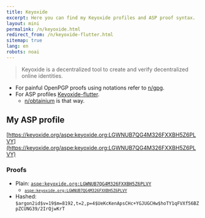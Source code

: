 ```yaml
---
title: Keyoxide
excerpt: Here you can find my Keyoxide profiles and ASP proof syntax.
layout: mini
permalink: /n/keyoxide.html
redirect_from: /n/keyoxide-flutter.html
sitemap: true
lang: en
robots: noai
---
```


> Keyoxide is a decentralized tool to create and verify decentralized online
> identities.

- For painful OpenPGP proofs using notations refer to [n/gpg](/n/gpg.html).
- For ASP profiles
  [Keyoxide-flutter](https://codeberg.org/Berker/keyoxide-flutter).
  - [n/obtainium](/n/obtainium.html) is that way.

## My ASP profile

[https://keyoxide.org/aspe:keyoxide.org:LGWNUB7QG4M326FXXBH5Z6PLVY](https://keyoxide.org/aspe:keyoxide.org:LGWNUB7QG4M326FXXBH5Z6PLVY)

### Proofs

- Plain:
  [`aspe:keyoxide.org:LGWNUB7QG4M326FXXBH5Z6PLVY`](https://keyoxide.org/aspe:keyoxide.org:LGWNUB7QG4M326FXXBH5Z6PLVY)
  - <code>[`aspe:keyoxide.org:LGWNUB7QG4M326FXXBH5Z6PLVY`](https://keyoxide.org/aspe:keyoxide.org:LGWNUB7QG4M326FXXBH5Z6PLVY)</code>
- Hashed:
  `$argon2id$v=19$m=8192,t=2,p=4$UeKcKenApsCHc+YGJUGCHw$hoTY1qFVXf56BZpZCUNG39/2IrQjwKrT`
